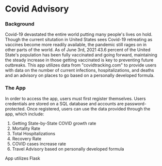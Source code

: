 # Covid Advisory

### Background
Covid-19 devastated the entire world putting many people's lives on hold. Though the current situtation in United States sees Covid-19 retreating as vaccines become more readily available, the pandemic still rages on in other parts of the world. As of June 3rd, 2021 43.6 percent of the United State's population has been fully vaccinated and going forward, maintaining the steady increase in those getting vaccinated is key to preventing future outbreaks. This app utilizes data from "covidtracking.com" to provide users with data on the number of current infections, hospitalizations, and deaths and an advisory on places to go based on a personally developed formula.

### The App
In order to access the app, users must first register themselves. Users credentials are stored on a SQL database and accounts are password-protected. Once registered, users can use the data provided through the app, which include:
1. Getting State-by-State COVID growth rate
2. Mortality Rate
3. Total Hospitalizations
4. Recovery Rate
5. COVID cases increase rate
6. Travel Advisory based on personally developed formula

App utilizes Flask
